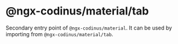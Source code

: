 # @ngx-codinus/material/tab

Secondary entry point of `@ngx-codinus/material`. It can be used by importing from `@ngx-codinus/material/tab`.
